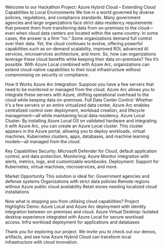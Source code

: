 
Welcome to our Hackathon Project: Azure Hybrid Cloud – Extending Cloud Capabilities to Local Environments
We live in a world governed by diverse policies, regulations, and compliance standards. Many government agencies and large organizations face strict data residency requirements that prevent them from transferring data from on-premises to the cloud—even when cloud data centers are located within the same country. In some cases, the answer is a firm “no.”
Some organizations demand full control over their data. Yet, the cloud continues to evolve, offering powerful capabilities such as on-demand scalability, improved ROI, advanced AI services, microservices architecture, and more.
So, how can organizations leverage these cloud benefits while keeping their data on-premises?
Yes it’s possible.
With Azure Local combined with Azure Arc, organizations can extend cloud-native capabilities to their local infrastructure without compromising on security or compliance.

How It Works
Azure Arc Integration: Suppose you have a few servers that need to be monitored or managed from the cloud. Azure Arc allows you to integrate these servers with Azure, shifting operational overhead to the cloud while keeping data on-premises.
Full Data Center Control: Whether it's a few servers or an entire virtualized data center, Azure Arc enables centralized control over deployment, workload creation, and lifecycle management—all while maintaining local data residency.
Azure Local Cluster: By installing Azure Local OS on validated hardware and integrating it with Azure Arc, you can create an Azure Local cluster. This cluster appears in the Azure portal, allowing you to deploy workloads, virtual machines, Kubernetes clusters, apps, databases, and machine learning models—all managed from the cloud.

Key Capabilities
Security: Microsoft Defender for Cloud, default application control, and data protection.
Monitoring: Azure Monitor integration with alerts, metrics, logs, and customizable workbooks.
Deployment: Support for Kubernetes, virtual machines, microservices, and more.

Market Opportunity
This solution is ideal for:
Government agencies and defense systems
Organizations with strict data policies
Remote regions without Azure public cloud availability
Retail stores needing localized cloud installations

Now what is stopping you from utilising cloud capabilities?
Project Highlights
Demo: Azure Local and Azure Arc deployment with identity integration between on-premises and cloud.
Azure Virtual Desktop: Isolated desktop experience integrated with Azure Local for secure workload access.
Infra workload deployment for applications and databases

Thank you for exploring our project. We invite you to check out our demos, artifacts, and see how Azure Hybrid Cloud can transform local infrastructure with cloud innovation.
